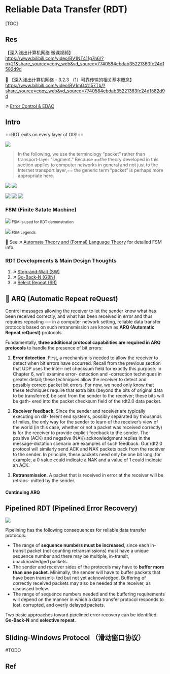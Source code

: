 # Reliable Data Transfer (RDT)

[TOC]



## Res
【深入浅出计算机网络 微课视频】 https://www.bilibili.com/video/BV1NT411g7n6/?p=21&share_source=copy_web&vd_source=7740584ebdab35221363fc24d1582d9d

🔗 【深入浅出计算机网络 - 3.2.3 （1）可靠传输的相关基本概念】 https://www.bilibili.com/video/BV1mG41157Tb/?share_source=copy_web&vd_source=7740584ebdab35221363fc24d1582d9d

↗ [Error Control & EDAC](../Error%20Control%20&%20EDAC/Error%20Control%20&%20EDAC.md)


## Intro
==RDT exits on every layer of OIS!==

![](../../../../../../Assets/Pics/Screenshot%202023-04-19%20at%208.48.18%20AM.png)

> In the following, we use the terminology “packet” rather than transport-layer “segment.” Because ==the theory developed in this section applies to computer networks in general and not just to the Internet transport layer,== the generic term “packet” is perhaps more appropriate here.


![](../../../../../../Assets/Pics/Screenshot%202023-06-16%20at%208.38.13%20PM.png)
![](../../../../../../Assets/Pics/Screenshot%202023-06-16%20at%208.37.12%20PM.png)


![](../../../../../../Assets/Pics/Screenshot%202023-04-15%20at%209.35.42%20AM.png)
![](../../../../../../Assets/Pics/Screenshot%202023-04-15%20at%209.37.53%20AM.png)
![](../../../../../../Assets/Pics/Screenshot%202023-04-15%20at%209.38.22%20AM.png)


### FSM (Finite Satate Machine)
![](../../../../../../Assets/Pics/Screenshot%202022-11-13%20at%2010.38.37%20AM.png)
<small>FSM is used for RDT demonstration</small>

![](../../../../../../Assets/Pics/Screenshot%202023-04-14%20at%2011.49.52%20AM.png)
<small>FSM Legends</small>

🙈 See ↗ [Automata Theory and (Formal) Language Theory](../../../../🧮%20Math%20&%20Theoretical%20Computer%20Science%20(TCS)/🤼‍♀️%20Mathematical%20Logics/😶‍🌫️%20Theory%20of%20Computation/Automata%20Theory%20and%20(Formal)%20Language%20Theory/Automata%20Theory%20and%20(Formal)%20Language%20Theory.md) for detailed FSM info.


### RDT Developments & Main Design Thoughts
1. ↗ [Stop-and-Wait (SW)](Stop-and-Wait%20(SW).md)
2. ↗ [Go-Back-N (GBN)](Go-Back-N%20(GBN).md)
3. ↗ [Select Repeat (SR)](Select%20Repeat%20(SR).md)



## 📌 ARQ (Automatic Repeat reQuest)
Control messages allowing the receiver to let the sender know what has been received correctly, and what has been received in error and thus requires repeating --- in a computer network setting, reliable data transfer protocols based on such retransmission are known as **ARQ (Automatic Repeat reQuest)** protocols.

Fundamentally, **three additional protocol capabilities are required in ARQ protocols** to handle the presence of bit errors:

1. **Error detection**. First, a mechanism is needed to allow the receiver to detect when bit errors have occurred. Recall from the previous section that UDP uses the Inter- net checksum field for exactly this purpose. In Chapter 6, we’ll examine error- detection and -correction techniques in greater detail; these techniques allow the receiver to detect and possibly correct packet bit errors. For now, we need only know that these techniques require that extra bits (beyond the bits of original data to be transferred) be sent from the sender to the receiver; these bits will be gath- ered into the packet checksum field of the rdt2.0 data packet.

2. **Receiver feedback**. Since the sender and receiver are typically executing on dif- ferent end systems, possibly separated by thousands of miles, the only way for the sender to learn of the receiver’s view of the world (in this case, whether or not a packet was received correctly) is for the receiver to provide explicit feedback to the sender. The positive (ACK) and negative (NAK) acknowledgment replies in the message-dictation scenario are examples of such feedback. Our rdt2.0 protocol will similarly send ACK and NAK packets back from the receiver to the sender. In principle, these packets need only be one bit long; for example, a 0 value could indicate a NAK and a value of 1 could indicate an ACK.
 
3. **Retransmission**. A packet that is received in error at the receiver will be retrans- mitted by the sender.


#### Continuing ARQ



## Pipelined RDT (Pipelined Error Recovery)
![](../../../../../../Assets/Pics/Screenshot%202023-04-15%20at%2010.25.21%20AM.png)

Pipelining has the following consequences for reliable data transfer protocols:
- The range of **sequence numbers must be increased**, since each in-transit packet (not counting retransmissions) must have a unique sequence number and there may be multiple, in-transit, unacknowledged packets.  
- The sender and receiver sides of the protocols may have to **buffer more than one packet**. Minimally, the sender will have to buffer packets that have been transmit- ted but not yet acknowledged. Buffering of correctly received packets may also be needed at the receiver, as discussed below.
- The range of sequence numbers needed and the buffering requirements will depend on the manner in which a data transfer protocol responds to lost, corrupted, and overly delayed packets. 

Two basic approaches toward pipelined error recovery can be identified: **Go-Back-N** and **selective repeat**.



## Sliding-Windows Protocol （滑动窗口协议）
#TODO 



## Ref

